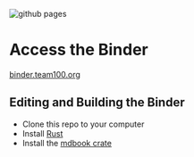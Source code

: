 ![github pages](https://github.com/alexander-beaver/software-binder/workflows/github%20pages/badge.svg)
# Access the Binder

[binder.team100.org](https://binder.team100.org)

## Editing and Building the Binder

- Clone this repo to your computer
- Install [Rust](https://www.rust-lang.org/)
- Install the [mdbook crate](https://crates.io/crates/mdbook)